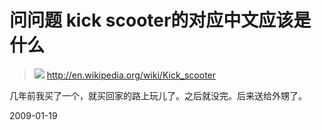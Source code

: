 # 问问题 kick scooter的对应中文应该是什么

> ![](http://upload.wikimedia.org/wikipedia/commons/thumb/8/85/Kickboards_Jahrhunderthalle_Probe_Zauberfl%C3%B6te_04-09-03.JPG/150px-Kickboards_Jahrhunderthalle_Probe_Zauberfl%C3%B6te_04-09-03.JPG)
> http://en.wikipedia.org/wiki/Kick_scooter

几年前我买了一个，就买回家的路上玩儿了。之后就没完。后来送给外甥了。


2009-01-19